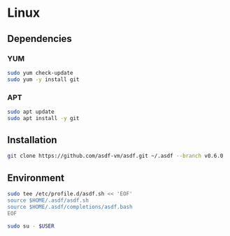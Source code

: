 # Linux

## Dependencies

### YUM

```sh
sudo yum check-update
sudo yum -y install git
```

### APT

```sh
sudo apt update
sudo apt install -y git
```

## Installation

```sh
git clone https://github.com/asdf-vm/asdf.git ~/.asdf --branch v0.6.0
```

## Environment

```sh
sudo tee /etc/profile.d/asdf.sh << 'EOF'
source $HOME/.asdf/asdf.sh
source $HOME/.asdf/completions/asdf.bash
EOF
```

```sh
sudo su - $USER
```

